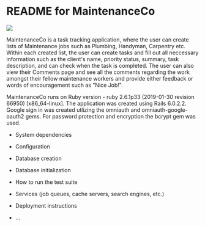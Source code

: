 # README for MaintenanceCo

![](MaintenanceCo.gif)

MaintenanceCo is a task tracking application, where the user can create lists of Maintenance jobs such as Plumbing, Handyman, Carpentry etc. Within each created list, the user can create tasks and fill out all neccessary information such as the client's name, priority status, summary, task description, and can check when the task is completed. The user can also view their Comments page and see all the comments regarding the work amongst their fellow maintenance workers and provide either feedback or words of encouragement such as "Nice Job!".

MaintenanceCo runs on Ruby version - ruby 2.6.1p33 (2019-01-30 revision 66950) [x86_64-linux]. The application was created using Rails 6.0.2.2. Google sign in was created utlizing the omniauth and omniauth-google-oauth2 gems. For password protection and encryption the bcrypt gem was used.


* System dependencies

* Configuration

* Database creation

* Database initialization

* How to run the test suite

* Services (job queues, cache servers, search engines, etc.)

* Deployment instructions

* ...
